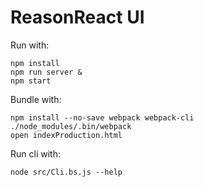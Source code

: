 # ReasonReact UI

Run with:

```
npm install
npm run server &
npm start
```

Bundle with:

```
npm install --no-save webpack webpack-cli
./node_modules/.bin/webpack
open indexProduction.html
```

Run cli with:

```
node src/Cli.bs.js --help
```
